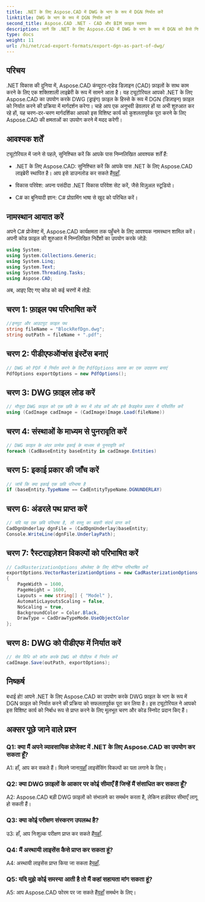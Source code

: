 ```yaml
---
title: .NET के लिए Aspose.CAD में DWG के भाग के रूप में DGN निर्यात करें
linktitle: DWG के भाग के रूप में DGN निर्यात करें
second_title: Aspose.CAD .NET - CAD और BIM फ़ाइल स्वरूप
description: जानें कि .NET के लिए Aspose.CAD में DWG के भाग के रूप में DGN को कैसे निर्यात किया जाए। निर्बाध एकीकरण के लिए हमारी चरण-दर-चरण मार्गदर्शिका का पालन करें।
type: docs
weight: 11
url: /hi/net/cad-export-formats/export-dgn-as-part-of-dwg/
---
```

## परिचय

.NET विकास की दुनिया में, Aspose.CAD कंप्यूटर-एडेड डिज़ाइन (CAD) फ़ाइलों के साथ काम करने के लिए एक शक्तिशाली लाइब्रेरी के रूप में सामने आता है। यह ट्यूटोरियल आपको .NET के लिए Aspose.CAD का उपयोग करके DWG (ड्राइंग) फ़ाइल के हिस्से के रूप में DGN (डिज़ाइन) फ़ाइल को निर्यात करने की प्रक्रिया में मार्गदर्शन करेगा। चाहे आप एक अनुभवी डेवलपर हों या अभी शुरुआत कर रहे हों, यह चरण-दर-चरण मार्गदर्शिका आपको इस विशिष्ट कार्य को कुशलतापूर्वक पूरा करने के लिए Aspose.CAD की क्षमताओं का उपयोग करने में मदद करेगी।

## आवश्यक शर्तें

ट्यूटोरियल में जाने से पहले, सुनिश्चित करें कि आपके पास निम्नलिखित आवश्यक शर्तें हैं:

-  .NET के लिए Aspose.CAD: सुनिश्चित करें कि आपके पास .NET के लिए Aspose.CAD लाइब्रेरी स्थापित है। आप इसे डाउनलोड कर सकते हैं[यहाँ](https://releases.aspose.com/cad/net/).

- विकास परिवेश: अपना पसंदीदा .NET विकास परिवेश सेट करें, जैसे विज़ुअल स्टूडियो।

- C# का बुनियादी ज्ञान: C# प्रोग्रामिंग भाषा से खुद को परिचित करें।

## नामस्थान आयात करें

अपने C# प्रोजेक्ट में, Aspose.CAD कार्यक्षमता तक पहुँचने के लिए आवश्यक नामस्थान शामिल करें। अपनी कोड फ़ाइल की शुरुआत में निम्नलिखित निर्देशों का उपयोग करके जोड़ें:

```csharp
using System;
using System.Collections.Generic;
using System.Linq;
using System.Text;
using System.Threading.Tasks;
using Aspose.CAD;
```

अब, आइए दिए गए कोड को कई चरणों में तोड़ें:

## चरण 1: फ़ाइल पथ परिभाषित करें

```csharp
//इनपुट और आउटपुट फ़ाइल पथ
string fileName = "BlockRefDgn.dwg";
string outPath = fileName + ".pdf";
```

## चरण 2: पीडीएफऑप्शंस इंस्टेंस बनाएं

```csharp
// DWG को PDF में निर्यात करने के लिए PdfOptions क्लास का एक उदाहरण बनाएं
PdfOptions exportOptions = new PdfOptions();
```

## चरण 3: DWG फ़ाइल लोड करें

```csharp
// मौजूदा DWG फ़ाइल को एक छवि के रूप में लोड करें और इसे कैडइमेज प्रकार में परिवर्तित करें
using (CadImage cadImage = (CadImage)Image.Load(fileName))
```

## चरण 4: संस्थाओं के माध्यम से पुनरावृति करें

```csharp
// DWG फ़ाइल के अंदर प्रत्येक इकाई के माध्यम से पुनरावृति करें
foreach (CadBaseEntity baseEntity in cadImage.Entities)
```

## चरण 5: इकाई प्रकार की जाँच करें

```csharp
// जांचें कि क्या इकाई एक छवि परिभाषा है
if (baseEntity.TypeName == CadEntityTypeName.DGNUNDERLAY)
```

## चरण 6: अंडरले पथ प्राप्त करें

```csharp
// यदि यह एक छवि परिभाषा है, तो वस्तु का बाहरी संदर्भ प्राप्त करें
CadDgnUnderlay dgnFile = (CadDgnUnderlay)baseEntity;
Console.WriteLine(dgnFile.UnderlayPath);
```

## चरण 7: रैस्टराइज़ेशन विकल्पों को परिभाषित करें

```csharp
// CadRasterizationOptions ऑब्जेक्ट के लिए सेटिंग्स परिभाषित करें
exportOptions.VectorRasterizationOptions = new CadRasterizationOptions()
{
    PageWidth = 1600,
    PageHeight = 1600,
    Layouts = new string[] { "Model" },
    AutomaticLayoutsScaling = false,
    NoScaling = true,
    BackgroundColor = Color.Black,
    DrawType = CadDrawTypeMode.UseObjectColor
};
```

## चरण 8: DWG को पीडीएफ में निर्यात करें

```csharp
// सेव विधि को कॉल करके DWG को पीडीएफ में निर्यात करें
cadImage.Save(outPath, exportOptions);
```

## निष्कर्ष

बधाई हो! आपने .NET के लिए Aspose.CAD का उपयोग करके DWG फ़ाइल के भाग के रूप में DGN फ़ाइल को निर्यात करने की प्रक्रिया को सफलतापूर्वक पूरा कर लिया है। इस ट्यूटोरियल ने आपको इस विशिष्ट कार्य को निर्बाध रूप से प्राप्त करने के लिए मूलभूत चरण और कोड स्निपेट प्रदान किए हैं।

## अक्सर पूछे जाने वाले प्रश्न

### Q1: क्या मैं अपने व्यावसायिक प्रोजेक्ट में .NET के लिए Aspose.CAD का उपयोग कर सकता हूँ?
 A1: हाँ, आप कर सकते हैं। मिलने जाना[यहाँ](https://purchase.aspose.com/buy) लाइसेंसिंग विकल्पों का पता लगाने के लिए।

### Q2: क्या DWG फ़ाइलों के आकार पर कोई सीमाएँ हैं जिन्हें मैं संसाधित कर सकता हूँ?
A2: Aspose.CAD बड़ी DWG फ़ाइलों को संभालने का समर्थन करता है, लेकिन हार्डवेयर सीमाएँ लागू हो सकती हैं।

### Q3: क्या कोई परीक्षण संस्करण उपलब्ध है?
उ3: हाँ, आप निःशुल्क परीक्षण प्राप्त कर सकते हैं[यहाँ](https://releases.aspose.com/).

### Q4: मैं अस्थायी लाइसेंस कैसे प्राप्त कर सकता हूं?
 A4: अस्थायी लाइसेंस प्राप्त किया जा सकता है[यहाँ](https://purchase.aspose.com/temporary-license/).

### Q5: यदि मुझे कोई समस्या आती है तो मैं कहां सहायता मांग सकता हूं?
 A5: आप Aspose.CAD फोरम पर जा सकते हैं[यहाँ](https://forum.aspose.com/c/cad/19) समर्थन के लिए।